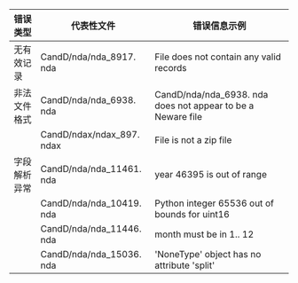 | 错误类型        | 代表性文件                     | 错误信息示例                                                      |
| ----------- | ------------------------- | ----------------------------------------------------------- |
| 无有效记录       | CandD/nda/nda\_8917. nda   | File does not contain any valid records                     |
| 非法文件格式      | CandD/nda/nda\_6938. nda   | CandD/nda/nda\_6938. nda does not appear to be a Neware file |
|             | CandD/ndax/ndax\_897. ndax | File is not a zip file                                      |
| 字段解析异常      | CandD/nda/nda\_11461. nda  | year 46395 is out of range                                  |
|             | CandD/nda/nda\_10419. nda  | Python integer 65536 out of bounds for uint16               |
|             | CandD/nda/nda\_11446. nda  | month must be in 1.. 12                                      |
|             | CandD/nda/nda\_15036. nda  | 'NoneType' object has no attribute 'split'                  |
